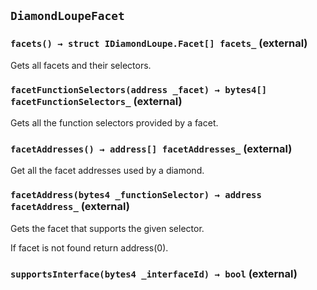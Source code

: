 ## `DiamondLoupeFacet`






### `facets() → struct IDiamondLoupe.Facet[] facets_` (external)

Gets all facets and their selectors.




### `facetFunctionSelectors(address _facet) → bytes4[] facetFunctionSelectors_` (external)

Gets all the function selectors provided by a facet.




### `facetAddresses() → address[] facetAddresses_` (external)

Get all the facet addresses used by a diamond.




### `facetAddress(bytes4 _functionSelector) → address facetAddress_` (external)

Gets the facet that supports the given selector.


If facet is not found return address(0).


### `supportsInterface(bytes4 _interfaceId) → bool` (external)








